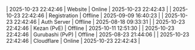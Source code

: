 | 2025-10-23 22:42:46 | Website | Online | 2025-10-23 22:42:43 |
| 2025-10-23 22:42:46 | Registration | Offline | 2025-09-09 16:40:23 |
| 2025-10-23 22:42:46 | Auth Server | Offline | 2025-08-18 09:33:31 |
| 2025-10-23 22:42:46 | Kezan (PvE) | Offline | 2025-10-11 12:51:30 |
| 2025-10-23 22:42:46 | Gurubashi (PvP) | Offline | 2025-08-23 21:44:06 |
| 2025-10-23 22:42:46 | Cloudflare | Online | 2025-10-23 22:42:43 |
